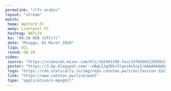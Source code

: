 ```yaml
---
permalink: "/lfc-arabic"
layout: "stream"
match:
 home: Watford FC
 away: Liverpool FC
 hashtag: WATLIV
 ko: "00:30 WIB (UTC+7)"
 date: "Minggu, 01 Maret 2020"
 liga: UCL
 round: GW 28
video:
 source: "https://videocdn.mixer.com/hls/162403190-facc33f6b901529d5b22e9a251459902_source/index.m3u8"
 poster: "https://3.bp.blogspot.com/--eBgLIJgXDk/Xlqns4n5zpI/AAAAAAAAUq0/kLxtSMzCjHEhn-NYCsMAyqKapOFAGUwUACLcBGAsYHQ/s1600/WATLIV"
 logo: "https://cdn.statically.io/img/repo.catetan.pw/icon/favicon-32x32.png"
 link: "https://www.catetan.pw/liverpool"
 type: "application/x-mpegUrl"
---
```

